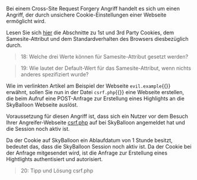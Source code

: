 Bei einem Cross-Site Request Forgery Angriff handelt es sich um einen Angriff,
der durch unsichere Cookie-Einstellungen einer Webseite ermöglicht wird.

Lesen Sie sich [hier](https://web.dev/i18n/de/samesite-cookies-explained/#was-sind-erstanbieter-und-drittanbieter-cookies)
die Abschnitte zu 1st und 3rd Party Cookies, dem Samesite-Attribut und dem Standardverhalten des Browsers diesbezüglich durch.

>18: Welche drei Werte können für Samesite-Attribut gesetzt werden?

>19: Wie lautet der Default-Wert für das Samesite-Attribut, wenn nichts anderes spezifiziert wurde?

Wie im verlinkten Artikel am Beispiel der Webseite `evil.example`{{}} erwähnt, sollen Sie nun in der Datei `csrf.php`{{}}
eine Webseite erstellen, die beim Aufruf eine POST-Anfrage zur Erstellung eines Highlights an die SkyBalloon Webseite auslöst.

Voraussetzung für diesen Angriff ist, dass sich ein Nutzer vor dem Besuch Ihrer Angreifer-Webseite
[csrf.php]({{TRAFFIC_HOST1_82}}/csrf.php.php) auf bei SkyBalloon angemeldet hat und die Session noch aktiv ist.

Da der Cookie auf SkyBalloon ein Ablaufdatum von 1 Stunde besitzt, bedeutet das, dass die SkyBalloon Session noch aktiv ist. 
Da der Cookie bei der Anfrage mitgesendet wird, ist die Anfrage zur Erstellung eines Hightlights authentisiert und autorisiert.

>20: Tipp und Lösung csrf.php